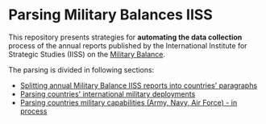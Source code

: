 # Parsing Military Balances IISS
This repository presents strategies for **automating the data collection** process of the annual reports 
published by the International Institute for Strategic Studies (IISS) on the [Military
Balance](https://www.iiss.org/en/publications/the-military-balance/).

The parsing is divided in following sections:
 - [Splitting annual Military Balance IISS reports into countries' paragraphs](https://github.com/EmilStasevski/Military-Deployment/tree/main/Data%20collection/Parsing%20Military%20Balances%20IISS/Parsing%20paragraphs)
 - [Parsing countries' international military deployments](https://github.com/EmilStasevski/Military-Deployment/tree/main/Data%20collection/Parsing%20Military%20Balances%20IISS/Military%20deployment)
 - [Parsing countries military capabilities (Army, Navy, Air Force) - in process]()

